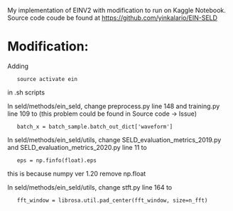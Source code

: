 My implementation of EINV2 with modification to run on Kaggle Notebook. Source code coude be found at https://github.com/yinkalario/EIN-SELD

# Modification:
Adding
```
   source activate ein
```
in .sh scripts

In seld/methods/ein_seld, change preprocess.py line 148 and training.py line 109 to (this problem could be found in Source code -> Issue)
```
   batch_x = batch_sample.batch_out_dict['waveform']
```
In seld/methods/ein_seld/utils, change SELD_evaluation_metrics_2019.py and SELD_evaluation_metrics_2020.py line 11 to 
```
   eps = np.finfo(float).eps
```  
this is because numpy ver 1.20 remove np.float

In seld/methods/ein_seld/utils, change stft.py line 164 to
```
   fft_window = librosa.util.pad_center(fft_window, size=n_fft)
```



